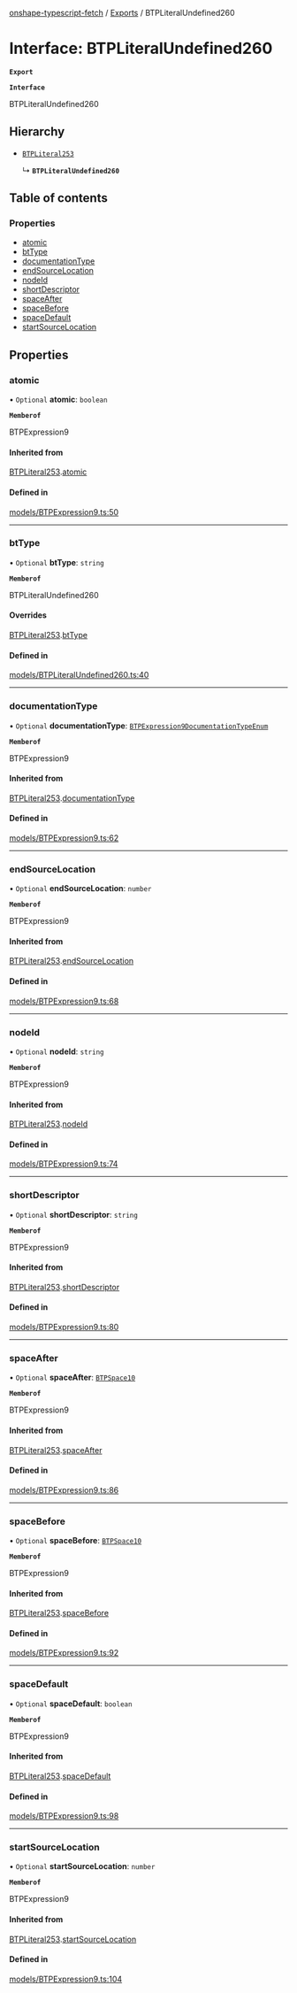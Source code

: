 [onshape-typescript-fetch](../README.md) / [Exports](../modules.md) / BTPLiteralUndefined260

# Interface: BTPLiteralUndefined260

**`Export`**

**`Interface`**

BTPLiteralUndefined260

## Hierarchy

- [`BTPLiteral253`](BTPLiteral253.md)

  ↳ **`BTPLiteralUndefined260`**

## Table of contents

### Properties

- [atomic](BTPLiteralUndefined260.md#atomic)
- [btType](BTPLiteralUndefined260.md#bttype)
- [documentationType](BTPLiteralUndefined260.md#documentationtype)
- [endSourceLocation](BTPLiteralUndefined260.md#endsourcelocation)
- [nodeId](BTPLiteralUndefined260.md#nodeid)
- [shortDescriptor](BTPLiteralUndefined260.md#shortdescriptor)
- [spaceAfter](BTPLiteralUndefined260.md#spaceafter)
- [spaceBefore](BTPLiteralUndefined260.md#spacebefore)
- [spaceDefault](BTPLiteralUndefined260.md#spacedefault)
- [startSourceLocation](BTPLiteralUndefined260.md#startsourcelocation)

## Properties

### atomic

• `Optional` **atomic**: `boolean`

**`Memberof`**

BTPExpression9

#### Inherited from

[BTPLiteral253](BTPLiteral253.md).[atomic](BTPLiteral253.md#atomic)

#### Defined in

[models/BTPExpression9.ts:50](https://github.com/toebes/onshape-typescript-fetch/blob/3e11ae1/models/BTPExpression9.ts#L50)

___

### btType

• `Optional` **btType**: `string`

**`Memberof`**

BTPLiteralUndefined260

#### Overrides

[BTPLiteral253](BTPLiteral253.md).[btType](BTPLiteral253.md#bttype)

#### Defined in

[models/BTPLiteralUndefined260.ts:40](https://github.com/toebes/onshape-typescript-fetch/blob/3e11ae1/models/BTPLiteralUndefined260.ts#L40)

___

### documentationType

• `Optional` **documentationType**: [`BTPExpression9DocumentationTypeEnum`](../modules.md#btpexpression9documentationtypeenum-1)

**`Memberof`**

BTPExpression9

#### Inherited from

[BTPLiteral253](BTPLiteral253.md).[documentationType](BTPLiteral253.md#documentationtype)

#### Defined in

[models/BTPExpression9.ts:62](https://github.com/toebes/onshape-typescript-fetch/blob/3e11ae1/models/BTPExpression9.ts#L62)

___

### endSourceLocation

• `Optional` **endSourceLocation**: `number`

**`Memberof`**

BTPExpression9

#### Inherited from

[BTPLiteral253](BTPLiteral253.md).[endSourceLocation](BTPLiteral253.md#endsourcelocation)

#### Defined in

[models/BTPExpression9.ts:68](https://github.com/toebes/onshape-typescript-fetch/blob/3e11ae1/models/BTPExpression9.ts#L68)

___

### nodeId

• `Optional` **nodeId**: `string`

**`Memberof`**

BTPExpression9

#### Inherited from

[BTPLiteral253](BTPLiteral253.md).[nodeId](BTPLiteral253.md#nodeid)

#### Defined in

[models/BTPExpression9.ts:74](https://github.com/toebes/onshape-typescript-fetch/blob/3e11ae1/models/BTPExpression9.ts#L74)

___

### shortDescriptor

• `Optional` **shortDescriptor**: `string`

**`Memberof`**

BTPExpression9

#### Inherited from

[BTPLiteral253](BTPLiteral253.md).[shortDescriptor](BTPLiteral253.md#shortdescriptor)

#### Defined in

[models/BTPExpression9.ts:80](https://github.com/toebes/onshape-typescript-fetch/blob/3e11ae1/models/BTPExpression9.ts#L80)

___

### spaceAfter

• `Optional` **spaceAfter**: [`BTPSpace10`](BTPSpace10.md)

**`Memberof`**

BTPExpression9

#### Inherited from

[BTPLiteral253](BTPLiteral253.md).[spaceAfter](BTPLiteral253.md#spaceafter)

#### Defined in

[models/BTPExpression9.ts:86](https://github.com/toebes/onshape-typescript-fetch/blob/3e11ae1/models/BTPExpression9.ts#L86)

___

### spaceBefore

• `Optional` **spaceBefore**: [`BTPSpace10`](BTPSpace10.md)

**`Memberof`**

BTPExpression9

#### Inherited from

[BTPLiteral253](BTPLiteral253.md).[spaceBefore](BTPLiteral253.md#spacebefore)

#### Defined in

[models/BTPExpression9.ts:92](https://github.com/toebes/onshape-typescript-fetch/blob/3e11ae1/models/BTPExpression9.ts#L92)

___

### spaceDefault

• `Optional` **spaceDefault**: `boolean`

**`Memberof`**

BTPExpression9

#### Inherited from

[BTPLiteral253](BTPLiteral253.md).[spaceDefault](BTPLiteral253.md#spacedefault)

#### Defined in

[models/BTPExpression9.ts:98](https://github.com/toebes/onshape-typescript-fetch/blob/3e11ae1/models/BTPExpression9.ts#L98)

___

### startSourceLocation

• `Optional` **startSourceLocation**: `number`

**`Memberof`**

BTPExpression9

#### Inherited from

[BTPLiteral253](BTPLiteral253.md).[startSourceLocation](BTPLiteral253.md#startsourcelocation)

#### Defined in

[models/BTPExpression9.ts:104](https://github.com/toebes/onshape-typescript-fetch/blob/3e11ae1/models/BTPExpression9.ts#L104)

